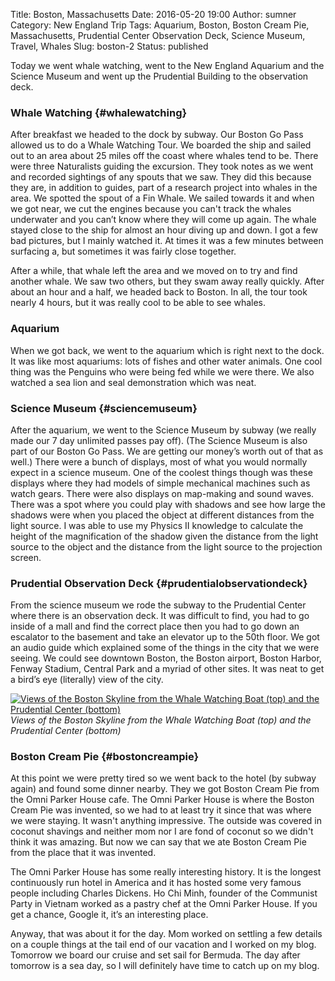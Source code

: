 Title: Boston, Massachusetts
Date: 2016-05-20 19:00
Author: sumner
Category: New England Trip
Tags: Aquarium, Boston, Boston Cream Pie, Massachusetts, Prudential Center Observation Deck, Science Museum, Travel, Whales
Slug: boston-2
Status: published

Today we went whale watching, went to the New England Aquarium and the Science
Museum and went up the Prudential Building to the observation deck.

### Whale Watching {#whalewatching}

After breakfast we headed to the dock by subway. Our Boston Go Pass allowed us
to do a Whale Watching Tour. We boarded the ship and sailed out to an area about
25 miles off the coast where whales tend to be.  There were three Naturalists
guiding the excursion. They took notes as we went and recorded sightings of any
spouts that we saw. They did this because they are, in addition to guides, part
of a research project into whales in the area. We spotted the spout of a Fin
Whale. We sailed towards it and when we got near, we cut the engines because you
can't track the whales underwater and you can’t know where they will come up
again. The whale stayed close to the ship for almost an hour diving up and down.
I got a few bad pictures, but I mainly watched it. At times it was a few minutes
between surfacing a, but sometimes it was fairly close together.

After a while, that whale left the area and we moved on to try and find another
whale. We saw two others, but they swam away really quickly.  After about an
hour and a half, we headed back to Boston. In all, the tour took nearly 4 hours,
but it was really cool to be able to see whales.

### Aquarium

When we got back, we went to the aquarium which is right next to the dock. It
was like most aquariums: lots of fishes and other water animals. One cool thing
was the Penguins who were being fed while we were there. We also watched a sea
lion and seal demonstration which was neat.

### Science Museum {#sciencemuseum}

After the aquarium, we went to the Science Museum by subway (we really made our
7 day unlimited passes pay off). (The Science Museum is also part of our Boston
Go Pass. We are getting our money’s worth out of that as well.) There were a
bunch of displays, most of what you would normally expect in a science museum.
One of the coolest things though was these displays where they had models of
simple mechanical machines such as watch gears. There were also displays on
map-making and sound waves. There was a spot where you could play with shadows
and see how large the shadows were when you placed the object at different
distances from the light source. I was able to use my Physics II knowledge to
calculate the height of the magnification of the shadow given the distance from
the light source to the object and the distance from the light source to the
projection screen.

### Prudential Observation Deck {#prudentialobservationdeck}

From the science museum we rode the subway to the Prudential Center where there
is an observation deck. It was difficult to find, you had to go inside of a mall
and find the correct place then you had to go down an escalator to the basement
and take an elevator up to the 50th floor.  We got an audio guide which
explained some of the things in the city that we were seeing. We could see
downtown Boston, the Boston airport, Boston Harbor, Fenway Stadium, Central Park
and a myriad of other sites.  It was neat to get a bird’s eye (literally) view
of the city.

[![Views of the Boston Skyline from the Whale Watching Boat (top) and the
Prudential Center (bottom)]({static}/images/new-england-trip/boston-skyline.jpg)]({static}/images/new-england-trip/boston-skyline.jpg)
*Views of the Boston Skyline from the Whale Watching Boat (top) and the
Prudential Center (bottom)*

### Boston Cream Pie {#bostoncreampie}

At this point we were pretty tired so we went back to the hotel (by subway
again) and found some dinner nearby. They we got Boston Cream Pie from the Omni
Parker House cafe. The Omni Parker House is where the Boston Cream Pie was
invented, so we had to at least try it since that was where we were staying. It
wasn't anything impressive. The outside was covered in coconut shavings and
neither mom nor I are fond of coconut so we didn't think it was amazing. But now
we can say that we ate Boston Cream Pie from the place that it was invented.

The Omni Parker House has some really interesting history. It is the longest
continuously run hotel in America and it has hosted some very famous people
including Charles Dickens. Ho Chi Minh, founder of the Communist Party in
Vietnam worked as a pastry chef at the Omni Parker House. If you get a chance,
Google it, it’s an interesting place.

Anyway, that was about it for the day. Mom worked on settling a few details on a
couple things at the tail end of our vacation and I worked on my blog. Tomorrow
we board our cruise and set sail for Bermuda. The day after tomorrow is a sea
day, so I will definitely have time to catch up on my blog.
